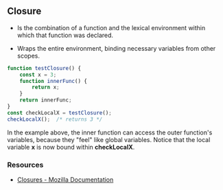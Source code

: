 ## Closure

- Is the combination of a function and the lexical environment within which that function was declared.

- Wraps the entire environment, binding necessary
variables from other scopes.

```js
function testClosure() {
    const x = 3;
    function innerFunc() {
        return x;
    }
    return innerFunc;
}
const checkLocalX = testClosure();
checkLocalX();  /* returns 3 */
```
In the example above, the inner function can access the outer function's variables, because they "feel" like global variables. Notice that the local variable **x** is now bound within **checkLocalX**.

### Resources

- [Closures - Mozilla Documentation](https://developer.mozilla.org/en-US/docs/Web/JavaScript/Closures)
